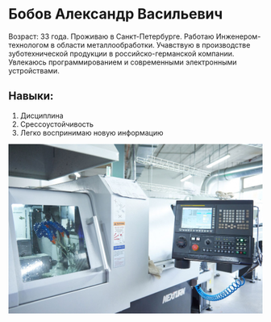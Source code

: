 # Бобов Александр Васильевич
  Возраст:  33 года. Проживаю в Санкт-Петербурге. Работаю Инженером-технологом в области металлообработки. 
Учавствую в производстве зуботехнической продукции в российско-германской компании. Увлекаюсь программированием и современными электронными устройствами.
	
## Навыки:
1. Дисциплина
1. Срессоустойчивость
1. Легко воспринимаю новую информацию

![logo](img\about.jpg) 
